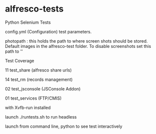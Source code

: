 # alfresco-tests

Python Selenium Tests

config.yml (Configuration) test parameters.  

photopath : this holds the path to where screen shots should be stored.  Default images in the alfresco-test folder.  To disable screenshots set this path to ''

Test Coverage

11 test_share (alfresco share urls)

14 test_rm (records management)

02 test_jsconsole (JSConsole Addon)

01 test_services (FTP/CMIS)

with Xvfb-run installed

launch ./runtests.sh to run headless

launch from command line, python <testname> to see test interactively

